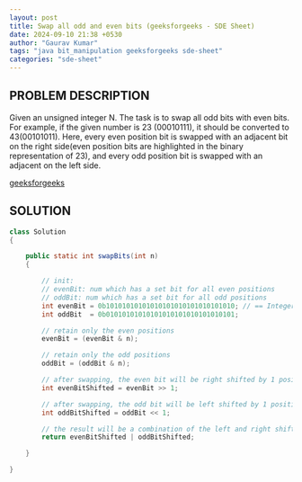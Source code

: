 ```yaml
---
layout: post
title: Swap all odd and even bits (geeksforgeeks - SDE Sheet)
date: 2024-09-10 21:38 +0530
author: "Gaurav Kumar"
tags: "java bit_manipulation geeksforgeeks sde-sheet"
categories: "sde-sheet"
---
```


## PROBLEM DESCRIPTION

Given an unsigned integer N. The task is to swap all odd bits with even bits. For example, if the given number is 23 (00010111), it should be converted to 43(00101011). Here, every even position bit is swapped with an adjacent bit on the right side(even position bits are highlighted in the binary representation of 23), and every odd position bit is swapped with an adjacent on the left side.

[geeksforgeeks](https://www.geeksforgeeks.org/problems/swap-all-odd-and-even-bits-1587115621/1?page=6)

## SOLUTION

```java
class Solution
{

    public static int swapBits(int n)
    {

        // init:
        // evenBit: num which has a set bit for all even positions
        // oddBit: num which has a set bit for all odd positions
        int evenBit = 0b10101010101010101010101010101010; // == Integer.parseInt("10101010101010101010101010101010", 2);
        int oddBit  = 0b01010101010101010101010101010101;

        // retain only the even positions
        evenBit = (evenBit & n);

        // retain only the odd positions
        oddBit = (oddBit & n);

        // after swapping, the even bit will be right shifted by 1 position
        int evenBitShifted = evenBit >> 1;

        // after swapping, the odd bit will be left shifted by 1 position
        int oddBitShifted = oddBit << 1;

        // the result will be a combination of the left and right shifted values
        return evenBitShifted | oddBitShifted;

    }

}
```
